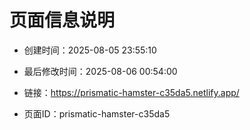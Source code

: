 # 页面信息说明

- 创建时间：2025-08-05 23:55:10

- 最后修改时间：2025-08-06 00:54:00

- 链接：https://prismatic-hamster-c35da5.netlify.app/

- 页面ID：prismatic-hamster-c35da5
